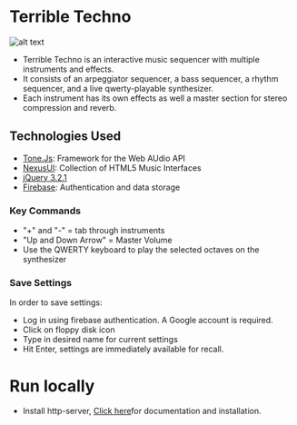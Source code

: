 # Terrible Techno

![alt text](https://i.imgur.com/1VUE4X2.png "Terrible Techno Screenshot")

- Terrible Techno is an interactive music sequencer with multiple instruments and effects.
- It consists of an arpeggiator sequencer, a bass sequencer, a rhythm sequencer, and a live qwerty-playable synthesizer.
- Each instrument has its own effects as well a master section for stereo compression and reverb. 

## Technologies Used
- [Tone.Js](https://tonejs.github.io/): Framework for the Web AUdio API
- [NexusUI](https://nexus-js.github.io/ui/): Collection of HTML5 Music Interfaces
- [jQuery 3.2.1](https://www.jquery.com/)
- [Firebase](https://firebase.google.com/): Authentication and data storage

### Key Commands
- "+" and "-" = tab through instruments
- "Up and Down Arrow" = Master Volume
- Use the QWERTY keyboard to play the selected octaves on the synthesizer

### Save Settings
In order to save settings: <br/>
- Log in using firebase authentication. A Google account is required.
- Click on floppy disk icon
- Type in desired name for current settings
- Hit Enter, settings are immediately available for recall.

# Run locally
- Install http-server,  [Click here](https://www.npmjs.com/package/http-server)for documentation and installation.






